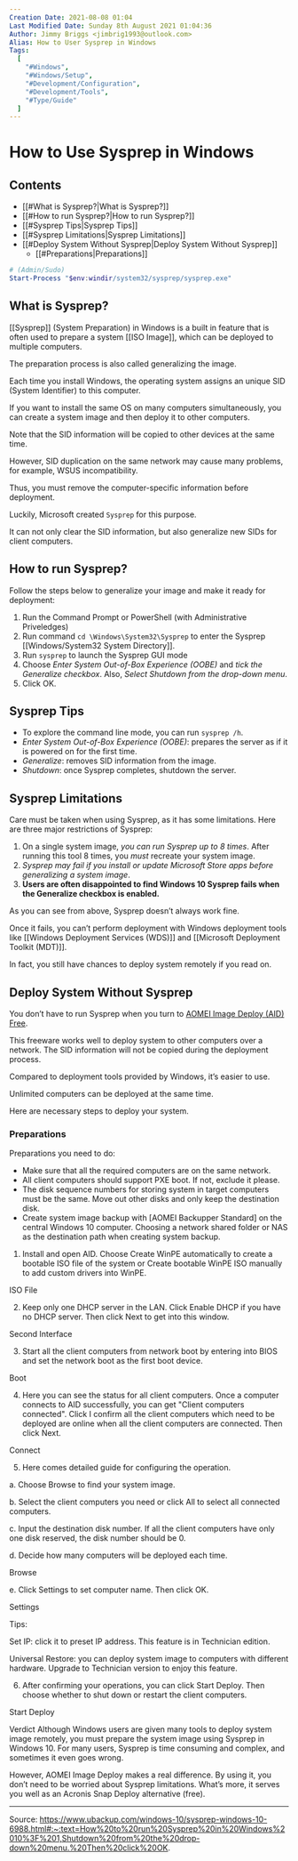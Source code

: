 ```yaml
---
Creation Date: 2021-08-08 01:04
Last Modified Date: Sunday 8th August 2021 01:04:36
Author: Jimmy Briggs <jimbrig1993@outlook.com>
Alias: How to User Sysprep in Windows
Tags:
  [
    "#Windows",
    "#Windows/Setup",
    "#Development/Configuration",
    "#Development/Tools",
    "#Type/Guide"
  ]
---
```



# How to Use Sysprep in Windows

## Contents

- [[#What is Sysprep?|What is Sysprep?]]
- [[#How to run Sysprep?|How to run Sysprep?]]
- [[#Sysprep Tips|Sysprep Tips]]
- [[#Sysprep Limitations|Sysprep Limitations]]
- [[#Deploy System Without Sysprep|Deploy System Without Sysprep]]
	- [[#Preparations|Preparations]]


```powershell
# (Admin/Sudo)
Start-Process "$env:windir/system32/sysprep/sysprep.exe"
```

## What is Sysprep?

[[Sysprep]] (System Preparation) in Windows is a built in feature that is often used to prepare a system [[ISO Image]], which can be deployed to multiple computers.

The preparation process is also called generalizing the image.

Each time you install Windows, the operating system assigns an unique SID (System Identifier) to this computer. 

If you want to install the same OS on many computers simultaneously, you can create a system image and then deploy it to other computers. 

Note that the SID information will be copied to other devices at the same time.

However, SID duplication on the same network may cause many problems, for example, WSUS incompatibility. 

Thus, you must remove the computer-specific information before deployment. 

Luckily, Microsoft created `Sysprep` for this purpose.

It can not only clear the SID information, but also generalize new SIDs for client computers.

## How to run Sysprep?

Follow the steps below to generalize your image and make it ready for deployment:

1. Run the Command Prompt or PowerShell (with Administrative Priveledges)
2. Run command `cd \Windows\System32\Sysprep` to enter the Sysprep [[Windows/System32 System Directory]].
3. Run `sysprep` to launch the Sysprep GUI mode
4. Choose *Enter System Out-of-Box Experience (OOBE)* and *tick the Generalize checkbox*. Also, *Select Shutdown from the drop-down menu*.
5. Click OK.

## Sysprep Tips

- To explore the command line mode, you can run `sysprep /h`.
- *Enter System Out-of-Box Experience (OOBE)*: prepares the server as if it is powered on for the first time.
- *Generalize*: removes SID information from the image.
- *Shutdown*: once Sysprep completes, shutdown the server.

## Sysprep Limitations

Care must be taken when using Sysprep, as it has some limitations. Here are three major restrictions of Sysprep:

1. On a single system image, *you can run Sysprep up to 8 times*. After running this tool 8 times, you *must* recreate your system image.
2. *Sysprep may fail if you install or update Microsoft Store apps before generalizing a system image*.
3. **Users are often disappointed to find Windows 10 Sysprep fails when the Generalize checkbox is enabled.**

As you can see from above, Sysprep doesn’t always work fine. 

Once it fails, you can’t perform deployment with Windows deployment tools like [[Windows Deployment Services (WDS)]] and [[Microsoft Deployment Toolkit (MDT)]].

In fact, you still have chances to deploy system remotely if you read on.

## Deploy System Without Sysprep

You don’t have to run Sysprep when you turn to [AOMEI Image Deploy (AID) Free]().

This freeware works well to deploy system to other computers over a network. The SID information will not be copied during the deployment process. 

Compared to deployment tools provided by Windows, it’s easier to use.

Unlimited computers can be deployed at the same time.

Here are necessary steps to deploy your system.

### Preparations

Preparations you need to do:
- Make sure that all the required computers are on the same network.
- All client computers should support PXE boot. If not, exclude it please.
- The disk sequence numbers for storing system in target computers must be the same. Move out other disks and only keep the destination disk.
- Create system image backup with [AOMEI Backupper Standard] on the central Windows 10 computer. Choosing a network shared folder or NAS as the destination path when creating system backup.

1. Install and open AID. Choose Create WinPE automatically to create a bootable ISO file of the system or Create bootable WinPE ISO manually to add custom drivers into WinPE.

ISO  File

2. Keep only one DHCP server in the LAN. Click Enable DHCP if you have no DHCP server. Then click Next to get into this window.

Second Interface

3. Start all the client computers from network boot by entering into BIOS and set the network boot as the first boot device.

Boot

4. Here you can see the status for all client computers. Once a computer connects to AID successfully, you can get "Client computers connected". Click I confirm all the client computers which need to be deployed are online when all the client computers are connected. Then click Next.

Connect

5. Here comes detailed guide for configuring the operation.

a. Choose Browse to find your system image.

b. Select the client computers you need or click All to select all connected computers.

c. Input the destination disk number. If all the client computers have only one disk reserved, the disk number should be 0.

d. Decide how many computers will be deployed each time.

Browse

e. Click Settings to set computer name. Then click OK.

Settings

Tips:

Set IP: click it to preset IP address. This feature is in Technician edition.

Universal Restore: you can deploy system image to computers with different hardware. Upgrade to Technician version to enjoy this feature.

6. After confirming your operations, you can click Start Deploy. Then choose whether to shut down or restart the client computers.

Start Deploy


Verdict
Although Windows users are given many tools to deploy system image remotely, you must prepare the system image using Sysprep in Windows 10. For many users, Sysprep is time consuming and complex, and sometimes it even goes wrong.

However, AOMEI Image Deploy makes a real difference. By using it, you don’t need to be worried about Sysprep limitations. What’s more, it serves you well as an Acronis Snap Deploy alternative (free).

***

Source: https://www.ubackup.com/windows-10/sysprep-windows-10-6988.html#:~:text=How%20to%20run%20Sysprep%20in%20Windows%2010%3F%201,Shutdown%20from%20the%20drop-down%20menu.%20Then%20click%20OK.
